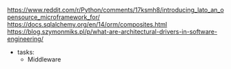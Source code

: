 https://www.reddit.com/r/Python/comments/17ksmh8/introducing_lato_an_opensource_microframework_for/
https://docs.sqlalchemy.org/en/14/orm/composites.html
https://blog.szymonmiks.pl/p/what-are-architectural-drivers-in-software-engineering/

* tasks:
  - Middleware
